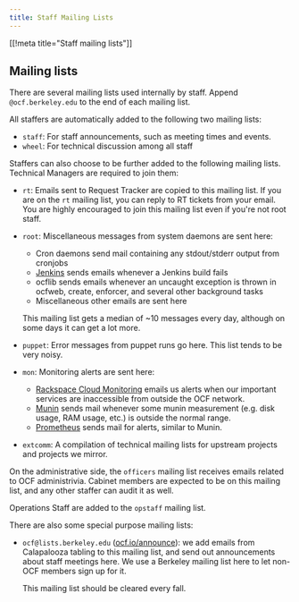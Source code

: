 ```yaml
---
title: Staff Mailing Lists
---
```


[[!meta title="Staff mailing lists"]]

## Mailing lists

There are several mailing lists used internally by staff. Append
`@ocf.berkeley.edu` to the end of each mailing list.

All staffers are automatically added to the following two mailing lists:

- `staff`: For staff announcements, such as meeting times and events.
- `wheel`: For technical discussion among all staff

Staffers can also choose to be further added to the following mailing lists.
Technical Managers are required to join them:

- `rt`: Emails sent to Request Tracker are copied to this mailing list. If
  you are on the `rt` mailing list, you can reply to RT tickets from your
  email. You are highly encouraged to join this mailing list even if you're
  not root staff.
- `root`: Miscellaneous messages from system daemons are sent here:

  - Cron daemons send mail containing any stdout/stderr output from cronjobs
  - [Jenkins][jenkins] sends emails whenever a Jenkins build fails
  - ocflib sends emails whenever an uncaught exception is thrown in ocfweb,
    create, enforcer, and several other background tasks
  - Miscellaneous other emails are sent here

  This mailing list gets a median of ~10 messages every day, although on some
  days it can get a lot more.

- `puppet`: Error messages from puppet runs go here. This list tends to be
  very noisy.
- `mon`: Monitoring alerts are sent here:
  - [Rackspace Cloud Monitoring][rackspace] emails us alerts when our
    important services are inaccessible from outside the OCF network.
  - [Munin][munin] sends mail whenever some munin measurement (e.g. disk
    usage, RAM usage, etc.) is outside the normal range.
  - [Prometheus][prometheus] sends mail for alerts, similar to Munin.
- `extcomm`: A compilation of technical mailing lists for upstream projects
  and projects we mirror.

On the administrative side, the `officers` mailing list receives emails related
to OCF administrivia. Cabinet members are expected to be on this mailing list,
and any other staffer can audit it as well.

Operations Staff are added to the `opstaff` mailing list.

<!-- TODO: uncomment when this list becomes official -->
<!-- Alumni are able to join the `alums` mailing list. Announcements -->
<!-- about alumni events and the like are sent here. -->

There are also some special purpose mailing lists:

- `ocf@lists.berkeley.edu` ([ocf.io/announce][announce]): we add emails from
  Calapalooza tabling to this mailing list, and send out announcements about
  staff meetings here. We use a Berkeley mailing list here to let non-OCF
  members sign up for it.

  This mailing list should be cleared every fall.

[announce]: https://ocf.io/announce
[jenkins]: https://jenkins.ocf.berkeley.edu/
[rackspace]: https://intelligence.rackspace.com/login
[munin]: https://munin.ocf.berkeley.edu/
[prometheus]: https://prometheus.ocf.berkeley.edu/
